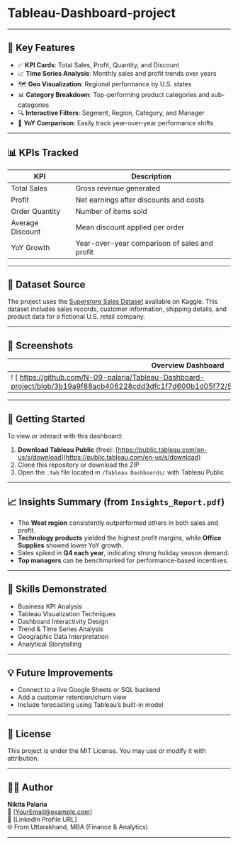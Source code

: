 # Tableau-Dashboard-project

---

## 📌 Key Features

- ✅ **KPI Cards**: Total Sales, Profit, Quantity, and Discount
- 📈 **Time Series Analysis**: Monthly sales and profit trends over years
- 🗺️ **Geo Visualization**: Regional performance by U.S. states
- 📊 **Category Breakdown**: Top-performing product categories and sub-categories
- 🔍 **Interactive Filters**: Segment, Region, Category, and Manager
- 🧭 **YoY Comparison**: Easily track year-over-year performance shifts

---

## 📊 KPIs Tracked

| KPI               | Description                                                |
|------------------|------------------------------------------------------------|
| Total Sales       | Gross revenue generated                                   |
| Profit            | Net earnings after discounts and costs                    |
| Order Quantity    | Number of items sold                                      |
| Average Discount  | Mean discount applied per order                           |
| YoY Growth        | Year-over-year comparison of sales and profit             |

---

## 📂 Dataset Source

The project uses the [Superstore Sales Dataset](https://www.kaggle.com/datasets/vivek468/superstore-dataset-final) available on Kaggle. This dataset includes sales records, customer information, shipping details, and product data for a fictional U.S. retail company.

---

## 📸 Screenshots

| Overview Dashboard | 
|--------------------|
| ! [ https://github.com/N-09-palaria/Tableau-Dashboard-project/blob/3b19a9f88acb406228cdd3dfc1f7d600b1d05f72/Sales%20Dashboard%20overview.PNG]

---

## 🚀 Getting Started

To view or interact with this dashboard:

1. **Download Tableau Public** (free): [https://public.tableau.com/en-us/s/download](https://public.tableau.com/en-us/s/download)
2. Clone this repository or download the ZIP
3. Open the `.twb` file located in `/Tableau Dashboards/` with Tableau Public

---

## 📈 Insights Summary (from `Insights_Report.pdf`)

- The **West region** consistently outperformed others in both sales and profit.
- **Technology products** yielded the highest profit margins, while **Office Supplies** showed lower YoY growth.
- Sales spiked in **Q4 each year**, indicating strong holiday season demand.
- **Top managers** can be benchmarked for performance-based incentives.

---

## 🧠 Skills Demonstrated

- Business KPI Analysis  
- Tableau Visualization Techniques  
- Dashboard Interactivity Design  
- Trend & Time Series Analysis  
- Geographic Data Interpretation  
- Analytical Storytelling

---

## 💡 Future Improvements

- Connect to a live Google Sheets or SQL backend
- Add a customer retention/churn view
- Include forecasting using Tableau’s built-in model

---

## 📄 License

This project is under the MIT License. You may use or modify it with attribution.

---

## 🙋‍♀️ Author

**Nikita Palaria**  
📧 [YourEmail@example.com]  
🔗 [LinkedIn Profile URL]  
🌐 From Uttarakhand, MBA (Finance & Analytics)

---




